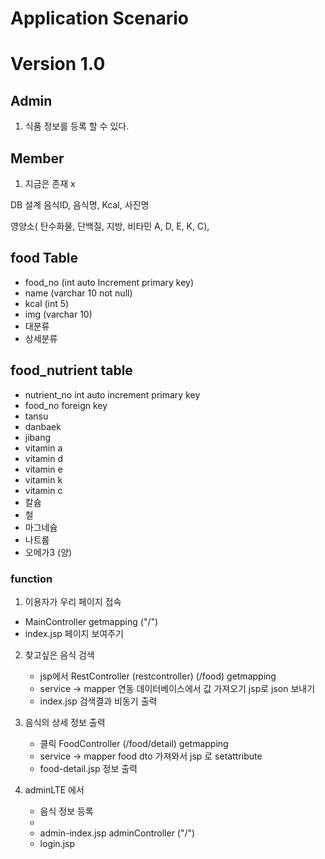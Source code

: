 Application Scenario
=========================
# Version 1.0
## Admin 
1. 식품 정보를 등록 할 수 있다.

## Member 
1. 지금은 존재 x

DB 설계
음식ID, 음식명, Kcal, 사진명

영양소( 탄수화물, 단백질, 지방, 비타민 A, D, E, K, C),

## food Table 
* food_no (int auto Increment primary key) 
* name (varchar 10 not null)
* kcal (int 5)
* img (varchar 10)
* 대분류
* 상세분류

## food_nutrient table
* nutrient_no int auto increment primary key
* food_no foreign key 
* tansu 
* danbaek
* jibang
* vitamin a
* vitamin d
* vitamin e
* vitamin k
* vitamin c
* 칼슘
* 철
* 마그네슘
* 나트륨
* 오메가3 (양)

### function
1. 이용자가 우리 페이지 접속 
 + MainController getmapping ("/") 
 + index.jsp 페이지 보여주기 
    
2. 찾고싶은 음식 검색
    + jsp에서 RestController (restcontroller) (/food) getmapping
    + service -> mapper 연동 데이터베이스에서 값 가져오기 jsp로 json 보내기
    + index.jsp 검색결과 비동기 출력
   
3. 음식의 상세 정보 출력
    + 클릭 FoodController (/food/detail) getmapping
    + service -> mapper food dto 가져와서 jsp 로 setattribute
    + food-detail.jsp 정보 출력 

4. adminLTE 에서 
    + 음식 정보 등록 
    + 
    + admin-index.jsp adminController ("/") 
    + login.jsp  
    





